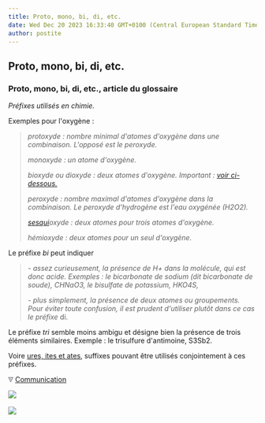 ```yaml
---
title: Proto, mono, bi, di, etc.
date: Wed Dec 20 2023 16:33:40 GMT+0100 (Central European Standard Time)
author: postite
---
```


## Proto, mono, bi, di, etc.
### Proto, mono, bi, di, etc., article du glossaire
 _Préfixes utilisés en chimie._

Exemples pour l'oxygène :

> _protoxyde : nombre minimal d'atomes d'oxygène dans une combinaison. L'opposé est le peroxyde._
> 
> _monoxyde : un atome d'oxygène._
> 
> _bioxyde ou dioxyde : deux atomes d'oxygène. Important : [voir ci-dessous.](protomonobidi.html#bitri)_
> 
> _peroxyde : nombre maximal d'atomes d'oxygène dans la combinaison. Le peroxyde d'hydrogène est l'eau oxygénée (H2O2)._
> 
> _[sesqui](sesqui.html)oxyde : deux atomes pour trois atomes d'oxygène._
> 
> _hémioxyde : deux atomes pour un seul d'oxygène._

Le préfixe _bi_ peut indiquer

> _\- assez curieusement, la présence de H+ dans la molécule, qui est donc acide. Exemples : le bicarbonate de sodium (dit bicarbonate de soude), CHNaO3, le bisulfate de potassium, HKO4S,_
> 
> _\- plus simplement, la présence de deux atomes ou groupements. Pour éviter toute confusion, il est prudent d'utiliser plutôt dans ce cas le préfixe_ di.

Le préfixe _tri_ semble moins ambigu et désigne bien la présence de trois éléments similaires. Exemple : le trisulfure d'antimoine, S3Sb2.

Voire [ures, ites et ates](uresiresates.html), suffixes pouvant être utilisés conjointement à ces préfixes.



![](images/flechebas.gif) [Communication](http://www.artrealite.com/annonceurs.htm) 

[![](https://cbonvin.fr/sites/regie.artrealite.com/visuels/campagne1.png)](index-2.html#20131014)

![](https://cbonvin.fr/sites/regie.artrealite.com/visuels/campagne2.png)